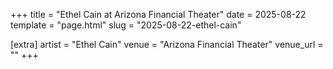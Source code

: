+++
title = "Ethel Cain at Arizona Financial Theater"
date = 2025-08-22
template = "page.html"
slug = "2025-08-22-ethel-cain"

[extra]
artist = "Ethel Cain"
venue = "Arizona Financial Theater"
venue_url = ""
+++

